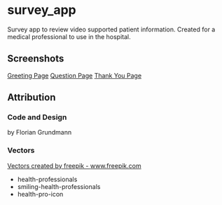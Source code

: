 # survey_app

Survey app to review video supported patient information.
Created for a medical professional to use in the hospital.

## Screenshots

[Greeting Page](/assets/screenshots/screenshot-1.png)
[Question Page](/assets/screenshots/screenshot-2.png)
[Thank You Page](/assets/screenshots/screenshot-3.png)


## Attribution

### Code and Design
by Florian Grundmann

### Vectors
<a href="https://www.freepik.com">Vectors created by freepik - www.freepik.com</a>
* health-professionals
* smiling-health-professionals
* health-pro-icon
